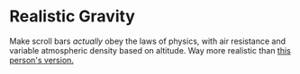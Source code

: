 # Realistic Gravity

Make scroll bars *actually* obey the laws of physics, with air resistance and variable atmospheric density based on altitude. Way more realistic than [this person's version.](https://github.com/Ineptitech/gravity.js)
